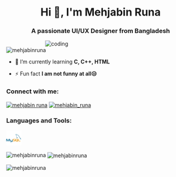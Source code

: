 <h1 align="center">Hi 👋, I'm Mehjabin Runa</h1>
<h3 align="center">A passionate UI/UX Designer from Bangladesh</h3>
<img align="right" alt="coding" width="400" src="https://th.bing.com/th/id/R.d4b0936f300957f9e96b6dcb40041c28?rik=TMF69je6zBrb4w&riu=http%3a%2f%2fwww.cartoonbucket.com%2fwp-content%2fuploads%2f2015%2f07%2fAnime-Typing-In-Computer.gif&ehk=%2fuUhMW1M7LTRIvXg8OWTKCR1n9IoWkNK1igokCXhBkE%3d&risl=&pid=ImgRaw&r=0">
<p align="left"> <img src="https://komarev.com/ghpvc/?username=mehjabinruna&label=Profile%20views&color=0e75b6&style=flat" alt="mehjabinruna" /> </p>

- 🌱 I’m currently learning **C, C++, HTML**

- ⚡ Fun fact **I am not funny at all😒**

<h3 align="left">Connect with me:</h3>
<p align="left">
<a href="https://fb.com/mehjabin runa" target="blank"><img align="center" src="https://raw.githubusercontent.com/rahuldkjain/github-profile-readme-generator/master/src/images/icons/Social/facebook.svg" alt="mehjabin runa" height="30" width="40" /></a>
<a href="https://www.instagram.com/_mehjabin_runa_/" target="blank"><img align="center" src="https://raw.githubusercontent.com/rahuldkjain/github-profile-readme-generator/master/src/images/icons/Social/instagram.svg" alt="mehjabin_runa" height="30" width="40" /></a>
</p>

<h3 align="left">Languages and Tools:</h3>
<p align="left"> <a href="https://www.mysql.com/" target="_blank" rel="noreferrer"> <img src="https://raw.githubusercontent.com/devicons/devicon/master/icons/mysql/mysql-original-wordmark.svg" alt="mysql" width="40" height="40"/> </a> </p>

<p><img align="left" src="https://github-readme-stats.vercel.app/api/top-langs?username=mehjabinruna&show_icons=true&locale=en&layout=compact" alt="mehjabinruna" /></p>

<p>&nbsp;<img align="center" src="https://github-readme-stats.vercel.app/api?username=mehjabinruna&show_icons=true&locale=en" alt="mehjabinruna" /></p>

<p><img align="center" src="https://github-readme-streak-stats.herokuapp.com/?user=mehjabinruna&" alt="mehjabinruna" /></p>
